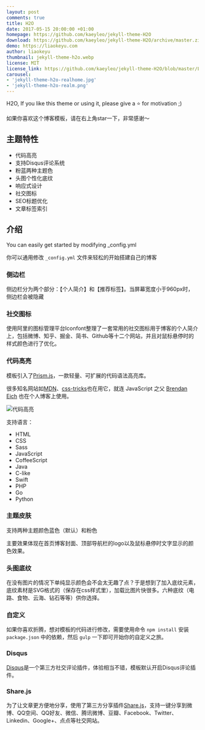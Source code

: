 ```yaml
---
layout: post
comments: true
title: H2O
date: 2017-05-15 20:00:00 +01:00
homepage: https://github.com/kaeyleo/jekyll-theme-H2O
download: https://github.com/kaeyleo/jekyll-theme-H2O/archive/master.zip
demo: https://liaokeyu.com
author: liaokeyu
thumbnail: jekyll-theme-h2o.webp
license: MIT
license_link: https://github.com/kaeyleo/jekyll-theme-H2O/blob/master/LICENSE
carousel:
- 'jekyll-theme-h2o-realhome.jpg'
- 'jekyll-theme-h2o-realm.png'
---
```


H2O, If you like this theme or using it, please give a ⭐️ for motivation ;)

如果你喜欢这个博客模板，请在右上角star一下，非常感谢～

## 主题特性

* 代码高亮
* 支持Disqus评论系统
* 粉蓝两种主题色
* 头图个性化底纹
* 响应式设计
* 社交图标
* SEO标题优化
* 文章标签索引

## 介绍

You can easily get started by modifying _config.yml

你可以通用修改 `_config.yml` 文件来轻松的开始搭建自己的博客

### 侧边栏

侧边栏分为两个部分：【个人简介】和【推荐标签】。当屏幕宽度小于960px时，侧边栏会被隐藏

### 社交图标

使用阿里的图标管理平台Iconfont整理了一套常用的社交图标用于博客的个人简介上，包括微博、知乎、掘金、简书、Github等十二个网站，并且对鼠标悬停时的样式颜色进行了优化。

### 代码高亮

模板引入了[Prism.js](https://prismjs.com)，一款轻量、可扩展的代码语法高亮库。

很多知名网站如[MDN](https://developer.mozilla.org/)、[css-tricks](https://css-tricks.com/)也在用它，就连 JavaScript 之父 [Brendan Eich](https://brendaneich.com/) 也在个人博客上使用。

![代码高亮](https://on2171g4d.bkt.clouddn.com/jekyll-theme-h2o-highlight.png)

支持语言：

* HTML
* CSS
* Sass
* JavaScript
* CoffeeScript
* Java
* C-like
* Swift
* PHP
* Go
* Python

### 主题皮肤

支持两种主题颜色蓝色（默认）和粉色

主要效果体现在首页博客封面、顶部导航栏的logo以及鼠标悬停时文字显示的颜色效果。

### 头图底纹

在没有图片的情况下单纯显示颜色会不会太无趣了点？于是想到了加入底纹元素，底纹素材是SVG格式的（保存在css样式里），加载比图片快很多。六种底纹（电路、食物、云海、钻石等等）供你选择。

### 自定义

如果你喜欢折腾，想对模板的代码进行修改，需要使用命令 `npm install` 安装 `package.json` 中的依赖，然后 `gulp` 一下即可开始你的自定义之旅。

### Disqus

[Disqus](https://disqus.com/)是一个第三方社交评论插件，体验相当不错，模板默认开启Disqus评论插件。

### Share.js

为了让文章更方便地分享，使用了第三方分享插件[Share.js](https://overtrue.me/share.js/)，支持一键分享到微博、QQ空间、QQ好友、微信、腾讯微博、豆瓣、Facebook、Twitter、Linkedin、Google+、点点等社交网站。
